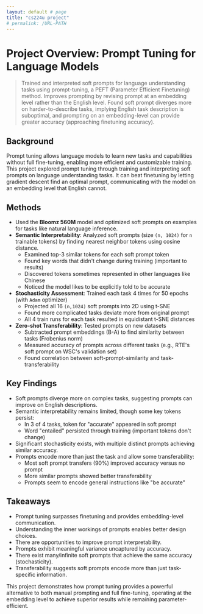 ```yaml
---
layout: default # page
title: "cs224u project"
# permalink: /URL-PATH
---
```

# Project Overview: Prompt Tuning for Language Models

> Trained and interpreted soft prompts for language understanding tasks using prompt-tuning, a PEFT (Parameter Efficient Finetuning) method. Improves prompting by revising prompt at an embedding level rather than the English level. Found soft prompt diverges more on harder-to-describe tasks, implying English task description is suboptimal, and prompting on an embedding-level can provide greater accuracy (approaching finetuning accuracy).

## Background
Prompt tuning allows language models to learn new tasks and capabilities without full fine-tuning, enabling more efficient and customizable training. This project explored prompt tuning through training and interpreting soft prompts on language understanding tasks. It can beat finetuning by letting gradient descent find an optimal prompt, communicating with the model on an embedding level that English cannot.

## Methods
- Used the **Bloomz 560M** model and optimized soft prompts on examples for tasks like natural language inference.
- **Semantic Interpretability**: Analyzed soft prompts (size `(n, 1024)` for `n` trainable tokens) by finding nearest neighbor tokens using cosine distance.
  - Examined top-3 similar tokens for each soft prompt token
  - Found key words that didn't change during training (important to results)
  - Discovered tokens sometimes represented in other languages like Chinese
  - Noticed the model likes to be explicitly told to be accurate
- **Stochasticity Assessment**: Trained each task 4 times for 50 epochs (with `Adam` optimizer)
  - Projected all 16 `(n,1024)` soft prompts into 2D using t-SNE
  - Found more complicated tasks deviate more from original prompt
  - All 4 train runs for each task resulted in equidistant t-SNE distances
- **Zero-shot Transferability**: Tested prompts on new datasets
  - Subtracted prompt embeddings (B-A) to find similarity between tasks (Frobenius norm)
  - Measured accuracy of prompts across different tasks (e.g., RTE's soft prompt on WSC's validation set)
  - Found correlation between soft-prompt-similarity and task-transferability

## Key Findings
- Soft prompts diverge more on complex tasks, suggesting prompts can improve on English descriptions.
- Semantic interpretability remains limited, though some key tokens persist:
  - In 3 of 4 tasks, token for "accurate" appeared in soft prompt
  - Word "entailed" persisted through training (important tokens don't change)
- Significant stochasticity exists, with multiple distinct prompts achieving similar accuracy.
- Prompts encode more than just the task and allow some transferability:
  - Most soft prompt transfers (90%) improved accuracy versus no prompt
  - More similar prompts showed better transferability
  - Prompts seem to encode general instructions like "be accurate"

## Takeaways
- Prompt tuning surpasses finetuning and provides embedding-level communication.
- Understanding the inner workings of prompts enables better design choices.
- There are opportunities to improve prompt interpretability.
- Prompts exhibit meaningful variance uncaptured by accuracy.
- There exist many/infinite soft prompts that achieve the same accuracy (stochasticity).
- Transferability suggests soft prompts encode more than just task-specific information.

This project demonstrates how prompt tuning provides a powerful alternative to both manual prompting and full fine-tuning, operating at the embedding level to achieve superior results while remaining parameter-efficient.